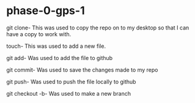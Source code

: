 # phase-0-gps-1

git clone- This was used to copy the repo on to my desktop so that I can have a copy to work with.

touch-  This was used to add a new file.

git add- Was used to add the file to github

git commit- Was used to save the changes made to my repo

git push- Was used to push the file locally to github

git checkout -b- Was used to make a new branch